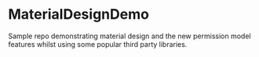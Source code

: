 # MaterialDesignDemo
Sample repo demonstrating material design and the new permission model features whilst using some popular third party libraries.
